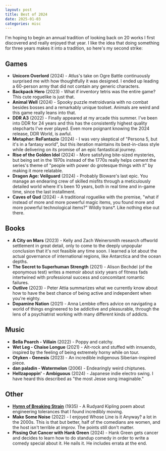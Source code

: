 ```yaml
---
layout: post
title: Best of 2024
date: 2025-01-03
categories: misc
---
```

I'm hoping to begin an annual tradition of looking back on 20 works I first discovered and really enjoyed that year. I like the idea that doing something for three years makes it into a tradition, so here's my second strike:

## Games

* **Unicorn Overlord** (2024) - Atlus's take on Ogre Battle continuously surprised me with how thoughtfully it was designed. I ended up leading a 60-person army that did not contain any generic characters.
* **Backpack Hero** (2023) - What if inventory tetris was the entire game? This cute roguelike is just that.
* **Animal Well** (2024) - Spooky puzzle metroidvania with no combat besides bosses and a remarkably unique toolset. Animals are weird and this game really leans into that.
* **DDR A3** (2022) - Finally appeared at my arcade this summer. I've been into DDR for 24 years and this has the consistently highest quality stepcharts I've ever played. Even more poignant knowing the 2024 release, DDR World, is awful.
* **Metaphor: ReFantazio** (2024) - I was very skeptical of "Persona 5, but it's in a fantasy world", but this iteration maintains its best-in-class style while delivering on its promise of an epic fantastical journey.
* **Rise of the Golden Idol** (2024) - More satisfying bite-sized mysteries, but being set in the 1970s instead of the 1770s really helps cement the series's theme of "people with power do grotesque things with it" by making it more relatable.
* **Dragon Age: Veilguard** (2024) - Probably Bioware's last epic. You manage an endearing crew of skilled misfits through a meticulously detailed world where it's been 10 years, both in real time and in-game time, since the last installment.
* **Caves of Qud** (2024) - A traditional roguelike with the premise, "what if instead of more and more powerful magic items, you found more and more powerful technological items?" Wildly trans*. Like nothing else out there.

## Books

* **A City on Mars** (2023) - Kelly and Zach Weinersmith research offworld settlement in great detail, only to come to the deeply unpopular conclusion that it's not feasible any time soon. I learned a lot about the actual governance of international regions, like Antarctica and the ocean depths.
* **The Secret to Superhuman Strength** (2021) - Alison Bechdel (of the eponymous test) writes a memoir about sixty years of fitness fads intertwined with professional success and concomitant romantic failures.
* **Outlive** (2023) - Peter Attia summarizes what we currently know about how to have the best chance of being active and independent when you're eighty.
* **Dopamine Nation** (2021) - Anna Lembke offers advice on navigating a world of things engineered to be addictive and pleasurable, through the lens of a psychiatrist working with many different kinds of addicts.

## Music

* **Bella Poarch - Villain** (2022) - Poppy and catchy.
* **Wet Leg - Chaise Longue** (2021) - Alt-rock and stuffed with innuendo, inspired by the feeling of being extremely horny while on tour.
* **Otyken - Genesis** (2023) - An incredible indigenous Siberian-inspired piece.
* **dan paladin - Watermelon** (2006) - Endearingly weird chiptunes.
* **Hellzapoppin' - Ambiguous** (2024) - Japanese indie electro swing. I have heard this described as "the most Jesse song imaginable."

## Other

* **[Hymn of Breaking Strain](https://www.kiplingsociety.co.uk/poem/poems_strain.htm)** (1935) - A Rudyard Kipling poem about engineering tolerances that I found incredibly moving.
* **Make Some Noise** (2022) - I enjoyed Whose Line is it Anyway? a lot in the 2000s. This is that but better, half of the comedians are women, and the host isn't terrible at improv. The points still don't matter.
* **Pissing Out Cancer with Hank Green** (2024) - Hank Green gets cancer and decides to learn how to do standup comedy in order to write a comedy special about it. He nails it. He includes errata at the end.
